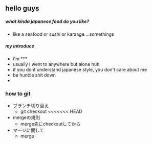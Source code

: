 ## hello guys

##### what kinda japanese food do you like?
 - like a seafood or sushi or karaage....somethings

##### my introduce
 - i'm ***
 - usually I went to anywhere but alone huh
 - if you dont understand japanese style, you don't care about me
 - be hunble shit down
 -  

 ### how to git
 - ブランチ切り替え
   - git checkout <branch>
<<<<<<< HEAD
 - mergeの規則
   -  merge先にcheckoutしてから
 - マージに関して
   - merge 

